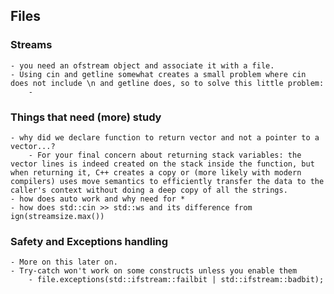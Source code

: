 ## Files 
### Streams
	- you need an ofstream object and associate it with a file.
	- Using cin and getline somewhat creates a small problem where cin does not include \n and getline does, so to solve this little problem:
		- 
	
### Things that need (more) study
	- why did we declare function to return vector and not a pointer to a vector...?
		- For your final concern about returning stack variables: the vector lines is indeed created on the stack inside the function, but when returning it, C++ creates a copy or (more likely with modern compilers) uses move semantics to efficiently transfer the data to the caller's context without doing a deep copy of all the strings.
	- how does auto work and why need for *
	- how does std::cin >> std::ws and its difference from ign(streamsize.max())

### Safety and Exceptions handling
	- More on this later on.
	- Try-catch won't work on some constructs unless you enable them
		- file.exceptions(std::ifstream::failbit | std::ifstream::badbit);